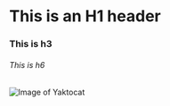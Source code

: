 # This is an H1 header

### This is h3

###### This is h6

![Image of Yaktocat](https://octodex.github.com/images/yaktocat.png)
